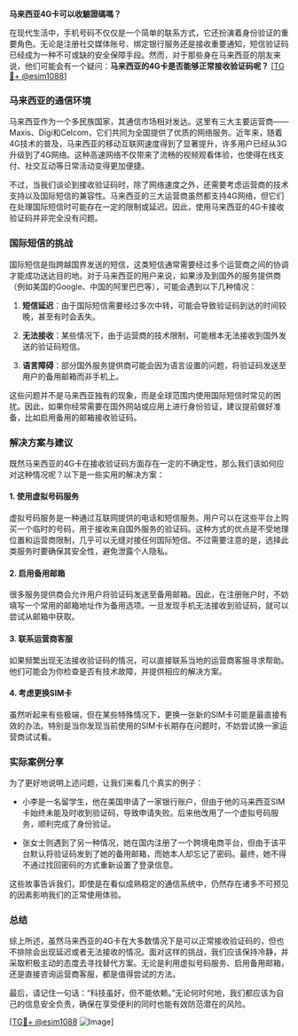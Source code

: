 **马来西亚4G卡可以收驗證碼嗎？**

在现代生活中，手机号码不仅仅是一个简单的联系方式，它还扮演着身份验证的重要角色。无论是注册社交媒体账号、绑定银行服务还是接收重要通知，短信验证码已经成为一种不可或缺的安全保障手段。然而，对于那些身在马来西亚的朋友来说，他们可能会有一个疑问：**马来西亚的4G卡是否能够正常接收验证码呢？** [[TG💪+ @esim1088](https://t.me/s/esim1088)]

### 马来西亚的通信环境

马来西亚作为一个多民族国家，其通信市场相对发达。这里有三大主要运营商——Maxis、Digi和Celcom，它们共同为全国提供了优质的网络服务。近年来，随着4G技术的普及，马来西亚的移动互联网速度得到了显著提升，许多用户已经从3G升级到了4G网络。这种高速网络不仅带来了流畅的视频观看体验，也使得在线支付、社交互动等日常活动变得更加便捷。

不过，当我们谈论到接收验证码时，除了网络速度之外，还需要考虑运营商的技术支持以及国际短信的兼容性。马来西亚的三大运营商虽然都支持4G网络，但它们在处理国际短信时可能存在一定的限制或延迟。因此，使用马来西亚的4G卡接收验证码并非完全没有问题。

### 国际短信的挑战

国际短信是指跨越国界发送的短信，这类短信通常需要经过多个运营商之间的协调才能成功送达目的地。对于马来西亚的用户来说，如果涉及到国外的服务提供商（例如美国的Google、中国的阿里巴巴等），可能会遇到以下几种情况：

1. **短信延迟**：由于国际短信需要经过多次中转，可能会导致验证码到达的时间较晚，甚至有时会丢失。
   
2. **无法接收**：某些情况下，由于运营商的技术限制，可能根本无法接收到国外发送的验证码短信。

3. **语言障碍**：部分国外服务提供商可能会因为语言设置的问题，将验证码发送至用户的备用邮箱而非手机上。

这些问题并不是马来西亚独有的现象，而是全球范围内使用国际短信时常见的困扰。因此，如果你经常需要在国外网站或应用上进行身份验证，建议提前做好准备，比如启用备用的邮箱接收验证码。

### 解决方案与建议

既然马来西亚的4G卡在接收验证码方面存在一定的不确定性，那么我们该如何应对这种情况呢？以下是一些实用的解决方案：

#### 1. 使用虚拟号码服务

虚拟号码服务是一种通过互联网提供的电话和短信服务。用户可以在这些平台上购买一个临时的号码，用于接收来自国外服务的验证码。这种方式的优点是不受地理位置和运营商限制，几乎可以无缝对接任何国际短信。不过需要注意的是，选择此类服务时要确保其安全性，避免泄露个人隐私。

#### 2. 启用备用邮箱

很多服务提供商会允许用户将验证码发送至备用邮箱。因此，在注册账户时，不妨填写一个常用的邮箱地址作为备用选项。一旦发现手机无法接收到验证码，就可以尝试从邮箱中获取。

#### 3. 联系运营商客服

如果频繁出现无法接收验证码的情况，可以直接联系当地的运营商客服寻求帮助。他们可能会为你检查是否有技术故障，并提供相应的解决方案。

#### 4. 考虑更换SIM卡

虽然听起来有些极端，但在某些特殊情况下，更换一张新的SIM卡可能是最直接有效的办法。特别是当你发现当前使用的SIM卡长期存在问题时，不妨尝试换一家运营商试试看。

### 实际案例分享

为了更好地说明上述问题，让我们来看几个真实的例子：

- 小李是一名留学生，他在美国申请了一家银行账户，但由于他的马来西亚SIM卡始终未能及时收到验证码，导致申请失败。后来他改用了一个虚拟号码服务，顺利完成了身份验证。

- 张女士则遇到了另一种情况，她在国内注册了一个跨境电商平台，但由于该平台默认将验证码发到了她的备用邮箱，而她本人却忘记了密码。最终，她不得不通过找回密码的方式重新设置了登录信息。

这些故事告诉我们，即使是在看似成熟稳定的通信系统中，仍然存在诸多不可预见的因素影响我们的正常使用体验。

### 总结

综上所述，虽然马来西亚的4G卡在大多数情况下是可以正常接收验证码的，但也不排除会出现延迟或者无法接收的情况。面对这样的挑战，我们应该保持冷静，并采取积极主动的态度去寻找替代方案。无论是利用虚拟号码服务、启用备用邮箱，还是直接咨询运营商客服，都是值得尝试的方法。

最后，请记住一句话：“科技虽好，但不能依赖。”无论何时何地，我们都应该为自己的信息安全负责，确保在享受便利的同时也能有效防范潜在的风险。

[[TG💪+ @esim1088](https://t.me/s/esim1088) ![Image](https://i.postimg.cc/4NQfJmqS/Snipaste-2025-05-13-00-14-12.png)]